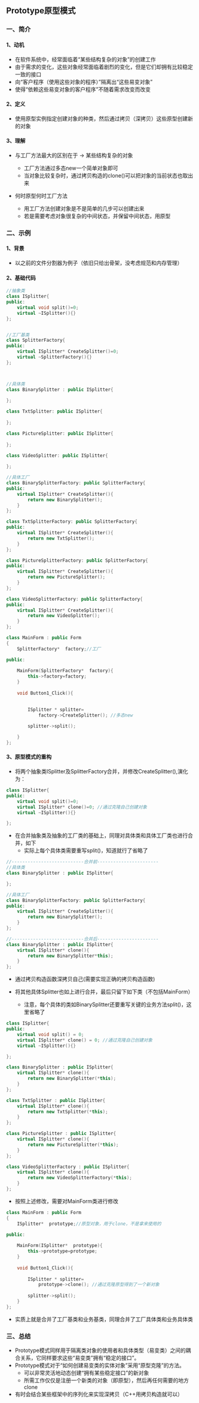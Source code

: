 ## Prototype原型模式

### 一、简介

#### 1、动机

- 在软件系统中，经常面临着“某些结构复杂的对象”的创建工作
- 由于需求的变化，这些对象经常面临着剧烈的变化，但是它们却拥有比较稳定一致的接口
- 向“客户程序（使用这些对象的程序）”隔离出“这些易变对象”
- 使得“依赖这些易变对象的客户程序”不随着需求改变而改变

#### 2、定义

- 使用原型实例指定创建对象的种类，然后通过拷贝（深拷贝）这些原型创建新的对象

#### 3、理解

- 与工厂方法最大的区别在于 -> 某些结构复杂的对象
  - 工厂方法通过多态new一个简单对象即可
  - 当对象比较复杂时，通过拷贝构造的clone()可以把对象的当前状态也取出来

- 何时原型何时工厂方法
  - 用工厂方法创建对象是不是简单的几步可以创建出来
  - 若是需要考虑对象很复杂的中间状态，并保留中间状态，用原型



### 二、示例

#### 1、背景

- 以之前的文件分割器为例子（依旧只给出骨架，没考虑规范和内存管理）

#### 

#### 2、基础代码

```c++
//抽象类
class ISplitter{
public:
    virtual void split()=0;
    virtual ~ISplitter(){}
};


//工厂基类
class SplitterFactory{
public:
    virtual ISplitter* CreateSplitter()=0;
    virtual ~SplitterFactory(){}
};



//具体类
class BinarySplitter : public ISplitter{
    
};

class TxtSplitter: public ISplitter{
    
};

class PictureSplitter: public ISplitter{
    
};

class VideoSplitter: public ISplitter{
    
};

//具体工厂
class BinarySplitterFactory: public SplitterFactory{
public:
    virtual ISplitter* CreateSplitter(){
        return new BinarySplitter();
    }
};

class TxtSplitterFactory: public SplitterFactory{
public:
    virtual ISplitter* CreateSplitter(){
        return new TxtSplitter();
    }
};

class PictureSplitterFactory: public SplitterFactory{
public:
    virtual ISplitter* CreateSplitter(){
        return new PictureSplitter();
    }
};

class VideoSplitterFactory: public SplitterFactory{
public:
    virtual ISplitter* CreateSplitter(){
        return new VideoSplitter();
    }
};

class MainForm : public Form
{
    SplitterFactory*  factory;//工厂

public:
    
    MainForm(SplitterFactory*  factory){
        this->factory=factory;
    }
    
	void Button1_Click(){

        
		ISplitter * splitter=
            factory->CreateSplitter(); //多态new
        
        splitter->split();

	}
};

```



#### 3、原型模式的重构

- 将两个抽象类ISplitter及SplitterFactory合并，并修改CreateSplitter(),演化为：

```c++
class ISplitter{
public:
    virtual void split()=0;
    virtual ISplitter* clone()=0; //通过克隆自己创建对象
    virtual ~ISplitter(){}

};
```



- 在合并抽象类及抽象的工厂类的基础上，同理对具体类和具体工厂类也进行合并，如下
  - 实际上每个具体类需要重写split()，知道就行了省略了

```c++
//---------------------------合并前-----------------------
//具体类
class BinarySplitter : public ISplitter{

};

//具体工厂
class BinarySplitterFactory: public SplitterFactory{
public:
    virtual ISplitter* CreateSplitter(){
        return new BinarySplitter();
    }
};

//---------------------------合并后-----------------------
class BinarySplitter : public ISplitter{
    virtual ISplitter* clone(){
        return new BinarySplitter*this);
    }
};
```

- 通过拷贝构造函数深拷贝自己(需要实现正确的拷贝构造函数)



- 将其他具体Splitter也如上进行合并，最后只留下如下类（不包括MainForm）
  - 注意，每个具体的类如BinarySplitter还要重写关键的业务方法split()，这里省略了

```c++
class ISplitter{
public:
    virtual void split() = 0;
    virtual ISplitter* clone() = 0; //通过克隆自己创建对象
    virtual ~ISplitter(){}

};

class BinarySplitter : public ISplitter{
    virtual ISplitter* clone(){
        return new BinarySplitter(*this);
    }
};

class TxtSplitter : public ISplitter{
    virtual ISplitter* clone(){
        return new TxtSplitter(*this);
    }
};

class PictureSplitter : public ISplitter{
    virtual ISplitter* clone(){
        return new PictureSplitter(*this);
    }
};

class VideoSplitterFactory : public ISplitter{
    virtual ISplitter* clone(){
        return new VideoSplitterFactory(*this);
    }
};
```



- 按照上述修改，需要对MainForm类进行修改

```c++
class MainForm : public Form
{
    ISplitter*  prototype;//原型对象，用于clone，不是拿来使用的

public:
    
    MainForm(ISplitter*  prototype){
        this->prototype=prototype;
    }
    
	void Button1_Click(){
    
		ISplitter * splitter=
            prototype->clone(); //通过克隆原型得到了一个新对象
        
        splitter->split();
	}
};

```

- 实质上就是合并了工厂基类和业务基类，同理合并了工厂具体类和业务具体类



### 三、总结

- Prototype模式同样用于隔离类对象的使用者和具体类型（易变类）之间的耦合关系，它同样要求这些“易变类”拥有“稳定的接口”。
- Prototype模式对于“如何创建易变类的实体对象”采用“原型克隆”的方法。
  - 可以非常灵活地动态创建“拥有某些稳定接口”的新对象
  - 所需工作仅仅是注册一个新类的对象（即原型），然后再任何需要的地方clone
- 有时会结合某些框架中的序列化来实现深拷贝（C++用拷贝构造就可以）